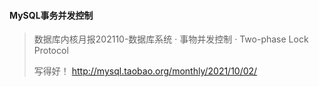 #### MySQL事务并发控制
> 数据库内核月报202110-数据库系统 · 事物并发控制 · Two-phase Lock Protocol 
>
> 写得好！ http://mysql.taobao.org/monthly/2021/10/02/
